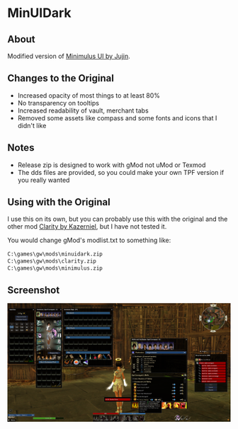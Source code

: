 # MinUIDark

## About

Modified version of [Minimulus UI by Jujin](https://wiki.guildwars.com/wiki/User:Jujin/Minimalus_UI_Mod).

## Changes to the Original

- Increased opacity of most things to at least 80%
- No transparency on tooltips
- Increased readability of vault, merchant tabs
- Removed some assets like compass and some fonts and icons that I didn't like

## Notes
- Release zip is designed to work with gMod not uMod or Texmod
- The dds files are provided, so you could make your own TPF version if you really wanted

## Using with the Original

I use this on its own, but you can probably use this with the original and the other mod [Clarity by Kazerniel](https://wiki.guildwars.com/wiki/Player-made_Modifications/GUI_Index), but I have not tested it.

You would change gMod's modlist.txt to something like:
```
C:\games\gw\mods\minuidark.zip
C:\games\gw\mods\clarity.zip
C:\games\gw\mods\minimulus.zip
```
## Screenshot

![Screenshot](screenshot.png)

